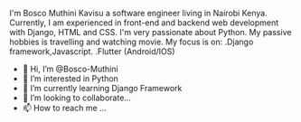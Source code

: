 I'm Bosco Muthini Kavisu a software engineer living in Nairobi Kenya. Currently, I am experienced in front-end and backend web development with Django, HTML and CSS. I'm very passionate about Python. My passive hobbies is travelling and watching movie. 
My focus is on:
.Django framework,Javascript.
.Flutter (Android/IOS)


- 👋 Hi, I’m @Bosco-Muthini
- 👀 I’m interested in Python
- 🌱 I’m currently learning Django Framework
- 💞️ I’m looking to collaborate...
- 📫 How to reach me ...

<!---
Bosco-Muthini/Bosco-Muthini is a ✨ special ✨ repository because its `README.md` (this file) appears on your GitHub profile.
You can click the Preview link to take a look at your changes.
--->

